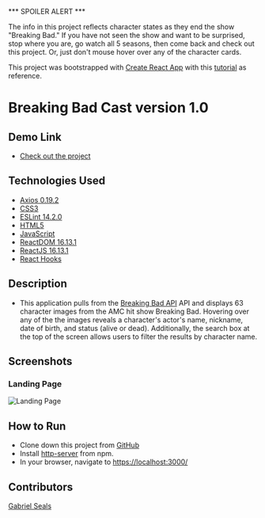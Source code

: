 *** SPOILER ALERT ***

The info in this project reflects character states as they end the show "Breaking Bad." If you have not seen the show and want to be surprised, stop where you are, go watch all 5 seasons, then come back and check out this project. Or, just don't mouse hover over any of the character cards.

This project was bootstrapped with [Create React App](https://github.com/facebook/create-react-app) with this [tutorial](https://youtu.be/YaioUnMw0mo) as reference.

# Breaking Bad Cast version 1.0

## Demo Link

* [Check out the project](https://gseals.github.io/Breaking-Bad-Cast/)

## Technologies Used

* [Axios 0.19.2](https://www.npmjs.com/package/axios)
* [CSS3](https://www.w3.org/Style/CSS/Overview.en.html)
* [ESLint 14.2.0](https://eslint.org/)
* [HTML5](https://html.spec.whatwg.org/multipage/)
* [JavaScript](https://www.javascript.com/)
* [ReactDOM 16.13.1](https://www.npmjs.com/package/react-dom)
* [ReactJS 16.13.1](https://reactjs.org/docs/create-a-new-react-app.html)
* [React Hooks](https://reactjs.org/docs/hooks-intro.html)

## Description

* This application pulls from the [Breaking Bad API](documentation) API and displays 63 character images from the AMC hit show Breaking Bad. Hovering over any of the the images reveals a character's actor's name, nickname, date of birth, and status (alive or dead). Additionally, the search box at the top of the screen allows users to filter the results by character name.

## Screenshots

### Landing Page
![Landing Page](https://storage.needpix.com/rsynced_images/coming-soon-2579123_1280.jpg)

## How to Run

* Clone down this project from [GitHub](https://github.com/gseals/Breaking-Bad-Cast)
* Install [http-server](https://www.npmjs.com/package/http-server) from npm.
* In your browser, navigate to [https://localhost:3000/](https://localhost:3000/)

## Contributors

[Gabriel Seals](https://github.com/gseals)
